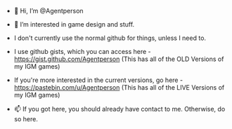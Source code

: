 - 👋 Hi, I’m @Agentperson
- 👀 I’m interested in game design and stuff.
- I don't currently use the normal github for things, unless I need to.
- I use github gists, which you can access here - https://gist.github.com/Agentperson (This has all of the OLD Versions of my IGM games)
- If you're more interested in the current versions, go here - https://pastebin.com/u/Agentperson (This has all of the LIVE Versions of my IGM games)

- 📫 If you got here, you should already have contact to me. Otherwise, do so here.

<!---
Agentperson/Agentperson is a ✨ special ✨ repository because its `README.md` (this file) appears on your GitHub profile.
You can click the Preview link to take a look at your changes.
--->
